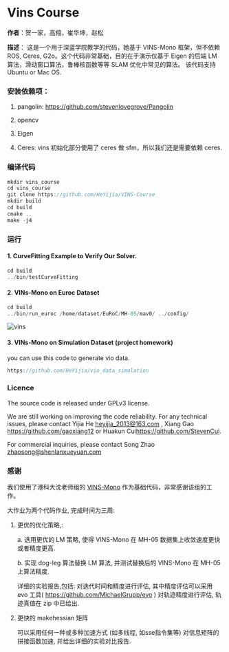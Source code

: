 # Vins Course
**作者**：贺一家，高翔，崔华坤，赵松

**描述**：
这是一个用于深蓝学院教学的代码，她基于 VINS-Mono 框架，但不依赖 ROS, Ceres, G2o。这个代码非常基础，目的在于演示仅基于 Eigen 的后端 LM 算法，滑动窗口算法，鲁棒核函数等等 SLAM 优化中常见的算法。
该代码支持 Ubuntu or Mac OS.

### 安装依赖项：

1. pangolin: <https://github.com/stevenlovegrove/Pangolin>

2. opencv

3. Eigen

4. Ceres: vins 初始化部分使用了 ceres 做 sfm，所以我们还是需要依赖 ceres. 

### 编译代码

```c++
mkdir vins_course
cd vins_course
git clone https://github.com/HeYijia/VINS-Course
mkdir build 
cd build
cmake ..
make -j4
```

### 运行
#### 1. CurveFitting Example to Verify Our Solver.
```c++
cd build
../bin/testCurveFitting 
```

#### 2. VINs-Mono on Euroc Dataset
```c++
cd build
../bin/run_euroc /home/dataset/EuRoC/MH-05/mav0/ ../config/
```
![vins](doc/vins.gif)

#### 3. VINs-Mono on Simulation Dataset (project homework)

you can use this code to generate vio data.

```c++
https://github.com/HeYijia/vio_data_simulation
```

### Licence

The source code is released under GPLv3 license.

We are still working on improving the code reliability. For any technical issues, please contact Yijia He <heyijia_2013@163.com> , Xiang Gao <https://github.com/gaoxiang12> or Huakun Cui<https://github.com/StevenCui>.

For commercial inquiries, please contact Song Zhao <zhaosong@shenlanxueyuan.com>

### 感谢

我们使用了港科大沈老师组的 [VINS-Mono](https://github.com/HKUST-Aerial-Robotics/VINS-Mono) 作为基础代码，非常感谢该组的工作。

大作业为两个代码作业, 完成时间为三周:     

1. 更优的优化策略,:   
   
   a. 选用更优的 LM 策略, 使得 VINS-Mono 在 MH-05 数据集上收敛速度更快或者精度更高.  
   
   b. 实现 dog-leg 算法替换 LM 算法, 并测试替换后的 VINS-Mono 在 MH-05 上算法精度.    
   
   详细的实验报告,包括: 对迭代时间和精度进行评估, 其中精度评估可以采用 evo 工具( https://github.com/MichaelGrupp/evo ) 对轨迹精度进行评估, 轨迹真值在 zip 中已给出.   

   

2. 更快的 makehessian 矩阵  

   可以采用任何一种或多种加速方式 (如多线程, 如sse指令集等) 对信息矩阵的拼接函数加速, 并给出详细的实验对比报告.
